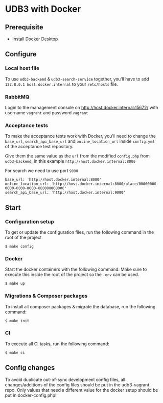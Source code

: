 # UDB3 with Docker

## Prerequisite
- Install Docker Desktop

## Configure

### Local host file
To use `udb3-backend` & `udb3-search-service` together, you'll have to add `127.0.0.1 host.docker.internal` to your `/etc/hosts` file.

### RabbitMQ

Login to the management console on http://host.docker.internal:15672/ with username `vagrant` and password `vagrant` 

### Acceptance tests

To make the acceptance tests work with Docker, you'll need to change the `base_url`, `search_api_base_url` and `online_location_url` inside `config.yml` of the acceptance test repository.

Give them the same value as the `url` from the modified `config.php` from `udb3-backend`, in this example `http://host.docker.internal:8000`

For search we need to use port `9000`

```
base_url: 'http://host.docker.internal:8000'
online_location_url: 'http://host.docker.internal:8000/place/00000000-0000-0000-0000-000000000000'
search_api_base_url: 'http://host.docker.internal:9000'
```

## Start

### Configuration setup
To get or update the configuration files, run the following command in the root of the project
```
$ make config
```

### Docker

Start the docker containers with the following command. Make sure to execute this inside the root of the project so the `.env` can be used.
```
$ make up
```

### Migrations & Composer packages

To install all composer packages & migrate the database, run the following command:
```
$ make init
```

### CI

To execute all CI tasks, run the following command:
```
$ make ci
```

## Config changes
To avoid duplicate out-of-sync development config files, 
all changes/additions of the config files should be put in the udb3-vagrant repo.
Only values that need a different value for the docker setup should be put in docker-config.php!

